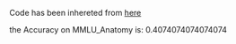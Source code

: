 Code has been inhereted from [here](https://github.com/nyuolab/MedMobile/tree/main/Evaluation)

the Accuracy on MMLU_Anatomy is: 0.4074074074074074
